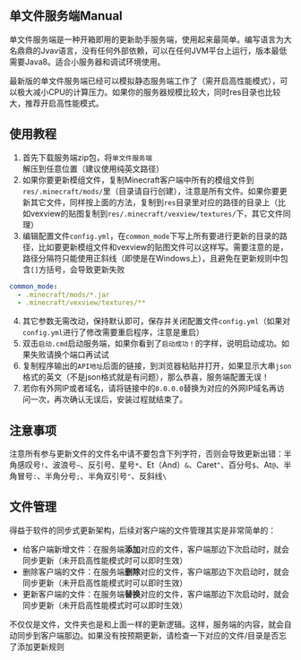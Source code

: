 ## 单文件服务端Manual

单文件服务端是一种开箱即用的更新助手服务端，使用起来最简单。编写语言为大名鼎鼎的Jvav语言，没有任何外部依赖，可以在任何JVM平台上运行，版本最低需要Java8。适合小服务器和调试环境使用。

最新版的单文件服务端已经可以模拟静态服务端工作了（需开启高性能模式），可以极大减小CPU的计算压力。如果你的服务器规模比较大，同时res目录也比较大，推荐开启高性能模式。

## 使用教程

1. 首先下载服务端zip包，将`单文件服务端`解压到任意位置（建议使用纯英文路径）
2. 如果你要更新模组文件，复制Minecraft客户端中所有的模组文件到`res/.minecraft/mods/`里（目录请自行创建），注意是所有文件。如果你要更新其它文件，同样按上面的方法，复制到`res`目录里对应的路径的目录上（比如vexview的贴图复制到`res/.minecraft/vexview/textures/`下，其它文件同理）
3. 编辑配置文件`config.yml`，在`common_mode`下写上所有要进行更新的目录的路径，比如要更新模组文件和vexview的贴图文件可以这样写。需要注意的是，路径分隔符只能使用正斜线（即使是在Windows上），且避免在更新规则中包含`[]`方括号，会导致更新失败

```yaml
common_mode:
  - .minecraft/mods/*.jar
  - .minecraft/vexview/textures/**
```

4. 其它参数无需改动，保持默认即可，保存并关闭配置文件`config.yml`（如果对`config.yml`进行了修改需要重启程序，注意是重启）
5. 双击`启动.cmd`启动服务端，如果你看到了`启动成功！`的字样，说明启动成功。如果失败请换个端口再试试
6. 复制程序输出的`API地址`后面的链接，到浏览器粘贴并打开，如果显示大串`json`格式的英文（不是json格式就是有问题），那么恭喜，服务端配置无误！
7. 若你有外网IP或者域名，请将链接中的`0.0.0.0`替换为对应的外网IP域名再访问一次，再次确认无误后，安装过程就结束了。

## 注意事项

注意所有参与更新文件的文件名中请不要包含下列字符，否则会导致更新出错：半角感叹号`!`、波浪号`~`、反引号、星号`*`、Et（And）`&`、Caret`^`、百分号`$`、At`@`、半角冒号`:`、半角分号`;`、半角双引号`"`、反斜线`\`

## 文件管理

得益于软件的同步式更新架构，后续对客户端的文件管理其实是非常简单的：

+ 给客户端新增文件：在服务端**添加**对应的文件，客户端那边下次启动时，就会同步更新（未开启高性能模式时可以即时生效）
+ 删除客户端的文件：在服务端**删除**对应的文件，客户端那边下次启动时，就会同步更新（未开启高性能模式时可以即时生效）
+ 更新客户端的文件：在服务端**替换**对应的文件，客户端那边下次启动时，就会同步更新（未开启高性能模式时可以即时生效）

不仅仅是文件，文件夹也是和上面一样的更新逻辑。这样，服务端的内容，就会自动同步到客户端那边。如果没有按预期更新，请检查一下对应的文件/目录是否忘了添加更新规则